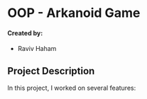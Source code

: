 # OOP - Arkanoid Game

#### Created by:
- Raviv Haham

Project Description
-
In this project, I worked on several features:
